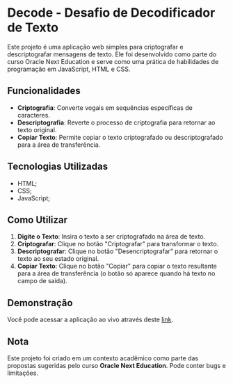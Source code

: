 # Decode - Desafio de Decodificador de Texto

Este projeto é uma aplicação web simples para criptografar e descriptografar mensagens de texto. Ele foi desenvolvido como parte do curso Oracle Next Education e serve como uma prática de habilidades de programação em JavaScript, HTML e CSS.

## Funcionalidades

- **Criptografia**: Converte vogais em sequências específicas de caracteres.
- **Descriptografia**: Reverte o processo de criptografia para retornar ao texto original.
- **Copiar Texto**: Permite copiar o texto criptografado ou descriptografado para a área de transferência.

## Tecnologias Utilizadas

- HTML;
- CSS;
- JavaScript;

## Como Utilizar

1. **Digite o Texto**: Insira o texto a ser criptografado na área de texto.
2. **Criptografar**: Clique no botão "Criptografar" para transformar o texto.
3. **Descriptografar**: Clique no botão "Desencriptografar" para retornar o texto ao seu estado original.
4. **Copiar Texto**: Clique no botão "Copiar" para copiar o texto resultante para a área de transferência (o botão só aparece quando há texto no campo de saída).

## Demonstração

Você pode acessar a aplicação ao vivo através deste [link](https://herick2d.github.io/challenger-decodificador-de-texto/).

## Nota
Este projeto foi criado em um contexto acadêmico como parte das propostas sugeridas pelo curso **Oracle Next Education**. Pode conter bugs e limitações.
